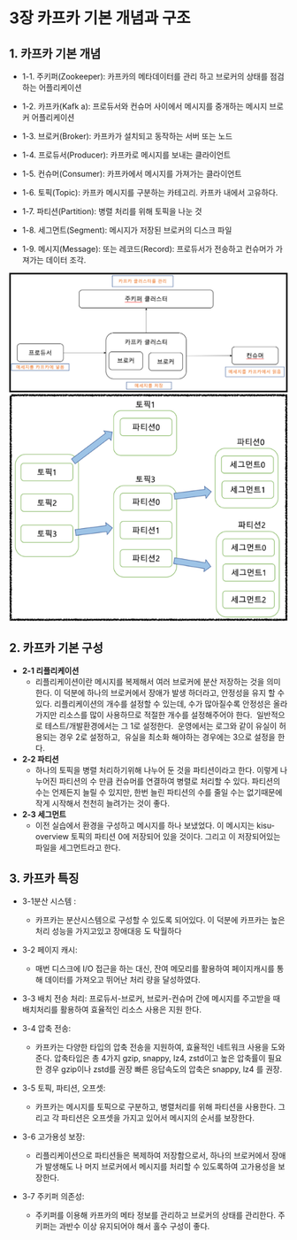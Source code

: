 # 3장 카프카 기본 개념과 구조

## 1. 카프카 기본 개념

- 1-1. 주키퍼(Zookeeper): 카프카의 메타데이터를 관리 하고 브로커의 상태를 점검하는 어플리케이션

- 1-2. 카프카(Kafk a): 프로듀서와 컨슈머 사이에서 메시지를 중개하는 메시지 브로커 어플리케이션

- 1-3. 브로커(Broker): 카프카가 설치되고 동작하는 서버 또는 노드

- 1-4. 프로듀서(Producer): 카프카로 메시지를 보내는 클라이언트

- 1-5. 컨슈머(Consumer): 카프카에서 메시지를 가져가는 클라이언트

- 1-6. 토픽(Topic): 카프카 메시지를 구분하는 카테고리. 카프카 내에서 고유하다.

- 1-7. 파티션(Partition): 병렬 처리를 위해 토픽을 나눈 것

- 1-8. 세그먼트(Segment): 메시지가 저장된 브로커의 디스크 파일

- 1-9. 메시지(Message):  또는 레코드(Record): 프로듀서가 전송하고 컨슈머가 가져가는 데이터 조각.

![img.png](img.png)
![img_1.png](img_1.png)

## 2. 카프카 기본 구성

- **2-1 리플리케이션**   
   - 리플리케이션이란 메시지를 복제해서 여러 브로커에 분산 저장하는 것을 의미한다. 이 덕분에 하나의 브로커에서 장애가 발생 하더라고, 안정성을 유지 할 수 있다. 리플리케이션의 개수를 설정할 수 있는데, 수가 많아질수록 안정성은 올라가지만 리소스를 많이 사용하므로 적절한 개수를 설정해주어야 한다.  일반적으로 테스트/개발환경에서는 그 1로 설정한다.  운영에서는 로그와 같이 유실이 허용되는 경우 2로 설정하고,  유실을 최소화 해야하는 경우에는 3으로 설정을 한다.  
- **2-2 파티션**   
   - 하나의 토픽을 병렬 처리하기위해 나누어 둔 것을 파티션이라고 한다. 이렇게 나누어진 파티션의 수 만큼 컨슈머를 연결하여 병렬로 처리할 수 있다. 파티션의 수는 언제든지 늘릴 수 있지만, 한번 늘린 파티션의 수를 줄일 수는 없기때문에 작게 시작해서 천천히 늘려가는 것이 좋다.
- **2-3 세그먼트**   
   - 이전 실습에서 환경을 구성하고 메시지를 하나 보냈었다. 이 메시지는 kisu-overview 토픽의 파티션 0에 저장되어 있을 것이다. 그리고 이 저장되어있는 파일을 세그먼트라고 한다.


## 3. 카프카 특징

- 3-1분산 시스템 :
   - 카프카는 분산시스템으로 구성할 수 있도록 되어있다. 이 덕분에 카프카는 높은 처리 성능을 가지고있고 장애대응
도 탁월하다

- 3-2 페이지 캐시:
   - 매번 디스크에 I/O 접근을 하는 대신, 잔여 메모리를 활용하여 페이지캐시를 통해 데이터를 가져오고 뛰어난 처리
량을 달성하였다.

- 3-3 배치 전송 처리:
프로듀서-브로커, 브로커-컨슈머 간에 메시지를 주고받을 때 배치처리를 활용하여 효율적인 리소스 사용은 지원 한다.

- 3-4 압축 전송: 
   - 카프카는 다양한 타입의 압축 전송을 지원하여, 효율적인 네트워크 사용을 도와준다.
압축타입은 총 4가지 gzip, snappy, lz4, zstd이고 높은 압축률이 필요한 경우 gzip이나 zstd를 권장
빠른 응답속도의 압축은 snappy, lz4 를 권장.

- 3-5 토픽, 파티션, 오프셋: 
   - 카프카는 메시지를 토픽으로 구분하고, 병렬처리를 위해 파티션을 사용한다. 그리고 각
파티션은 오프셋을 가지고 있어서 메시지의 순서를 보장한다.

- 3-6 고가용성 보장:
   - 리플리케이션으로 파티션들은 복제하여 저장함으로서, 하나의 브로커에서 장애가 발생해도 나
머지 브로커에서 메시지를 처리할 수 있도록하여 고가용성을 보장한다.

- 3-7 주키퍼 의존성:
   - 주키퍼를 이용해 카프카의 메타 정보를 관리하고 브로커의 상태를 관리한다. 주키퍼는 과반수
이상 유지되어야 해서 홀수 구성이 좋다.

